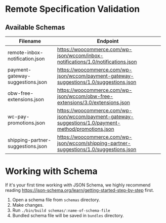 # Remote Specification Validation

## Available Schemas

| Filename  | Endpoint |
| ------------- | ------------- |
| remote-inbox-notification.json  | <https://woocommerce.com/wp-json/wccom/inbox-notifications/1.0/notifications.json>  |
| payment-gateway-suggestions.json  | <https://woocommerce.com/wp-json/wccom/payment-gateway-suggestions/1.0/suggestions.json>  |
| obw-free-extensions.json | <https://woocommerce.com/wp-json/wccom/obw-free-extensions/3.0/extensions.json> |
| wc-pay-promotions.json | <https://woocommerce.com/wp-json/wccom/payment-gateway-suggestions/1.0/payment-method/promotions.json> |
| shipping-partner-suggestions.json | <https://woocommerce.com/wp-json/wccom/shipping-partner-suggestions/1.0/suggestions.json> |

# Working with Schema

If it's your first time working with JSON Schema, we highly recommend reading <https://json-schema.org/learn/getting-started-step-by-step> first. 

1. Open a schema file from `schemas` directory.
2. Make changes.
3. Run `./bin/build schemas/:name-of-schema-file`
4. Bundled schema file will be saved in `bundles` directory.

